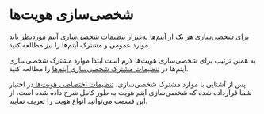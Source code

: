 # شخصی‌سازی هویت‌ها

برای شخصی‌سازی هر یک از آیتم‌ها به‌غیراز تنظیمات شخصی‌سازی آیتم موردنظر باید موارد عمومی و مشترک آیتم‌ها را نیز مطالعه کنید.

به همین ترتیب برای شخصی‌سازی هویت‌ها لازم است ابتدا موارد مشترک شخصی‌سازی آیتم‌ها در [تنظیمات مشترک شخصی‌سازی آیتم‌ها](https://github.com/1stco/PayamGostarDocs/blob/master/help2.5.4/Settings/Personalization-crm/Overview/General-information/Shared-information-of-system-items/Shared-information-of-system-items.md) را مطالعه کنید.

پس از آشنایی با موارد مشترک شخصی‌سازی، [تنظیمات اختصاصی هویت‌ها ](https://github.com/1stco/PayamGostarDocs/blob/master/help2.5.4/Settings/Personalization-crm/personalization-hoviat/personalization-hoviat.md) در اختیار شما قرارداده شده که شخصی‌سازی آیتم هویت به طور کامل شرح داده شده است، از این قسمت می‌توانید انواع هویت را تعریف نمایید.
